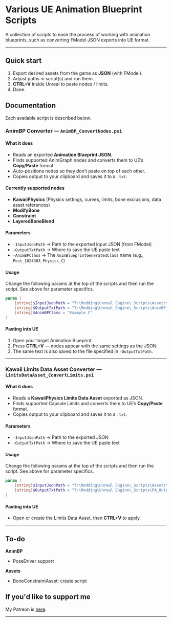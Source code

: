 # Various UE Animation Blueprint Scripts

A collection of scripts to ease the process of working with animation blueprints, such as converting FModel JSON exports into UE format.

---

## Quick start
1. Export desired assets from the game as **JSON** (with FModel).  
2. Adjust paths in script(s) and run them.  
3. **CTRL+V** inside Unreal to paste nodes / limits.  
4. Done.

## Documentation
Each available script is described below.

### AnimBP Converter — `AnimBP_ConvertNodes.ps1`

#### What it does
- Reads an exported **Animation Blueprint JSON**.
- Finds supported AnimGraph nodes and converts them to UE’s **Copy/Paste** format.
- Auto-positions nodes so they don’t paste on top of each other.
- Copies output to your clipboard and saves it to a `.txt`.

#### Currently supported nodes
- **KawaiiPhysics** (Physics settings, curves, limits, bone exclusions, data asset references)
- **ModifyBone**
- **Constraint**
- **LayeredBoneBlend**

#### Parameters
- `-InputJsonPath` → Path to the exported input JSON (from FModel)
- `-OutputTxtPath` → Where to save the UE paste text
- `-AnimBPClass` → The `AnimBlueprintGeneratedClass` name (e.g., `Post_1024303_Physics_C`)

#### Usage
Change the following params at the top of the scripts and then run the script. See above for parameter specifics.
```powershell
param (
    [string]$InputJsonPath = "T:\Modding\Unreal Engine\_Scripts\Assets\Example.json",
    [string]$OutputTxtPath = "T:\Modding\Unreal Engine\_Scripts\AnimBP_Output.txt",
    [string]$AnimBPClass = "Example_C"
)
```

#### Pasting into UE
1. Open your target Animation Blueprint.
2. Press **CTRL+V** — nodes appear with the same settings as the JSON.
3. The same text is also saved to the file specified in `-OutputTxtPath`.

---

### Kawaii Limits Data Asset Converter — `LimitsDataAsset_ConvertLimits.ps1`

#### What it does
- Reads a **KawaiiPhysics Limits Data Asset** exported as JSON.
- Finds supported Capsule Limits and converts them to UE’s **Copy/Paste** format.
- Copies output to your clipboard and saves it to a `.txt`.

#### Parameters
- `-InputJsonPath` → Path to the exported JSON
- `-OutputTxtPath` → Where to save the UE paste text

#### Usage
Change the following params at the top of the scripts and then run the script. See above for parameter specifics.
```powershell
param (
    [string]$InputJsonPath = "T:\Modding\Unreal Engine\_Scripts\Assets\Example.json",
    [string]$OutputTxtPath = "T:\Modding\Unreal Engine\_Scripts\PA_Output.txt",
)
```

#### Pasting into UE
- Open or create the Limits Data Asset, then **CTRL+V** to apply.

---

## To-do
**AnimBP**
- PoseDriver support

**Assets**
- BoneConstraintAsset: create script

## If you'd like to support me

My Patreon is [here](https://www.patreon.com/amMatt).

---
